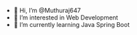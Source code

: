 - 👋 Hi, I’m @Muthuraj647
- 👀 I’m interested in Web Development
- 🌱 I’m currently learning Java Spring Boot

<!---
Muthuraj647/Muthuraj647 is a ✨ special ✨ repository because its `README.md` (this file) appears on your GitHub profile.
You can click the Preview link to take a look at your changes.
--->
